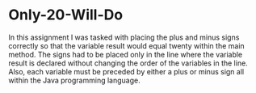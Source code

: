 # Only-20-Will-Do
In this assignment I was tasked with placing the plus and minus signs correctly so that the variable result would equal twenty within the main method. The signs had to be placed only in the line where the variable result is declared without changing the order of the variables in the line. Also, each variable must be preceded by either a plus or minus sign all within the Java programming language.
